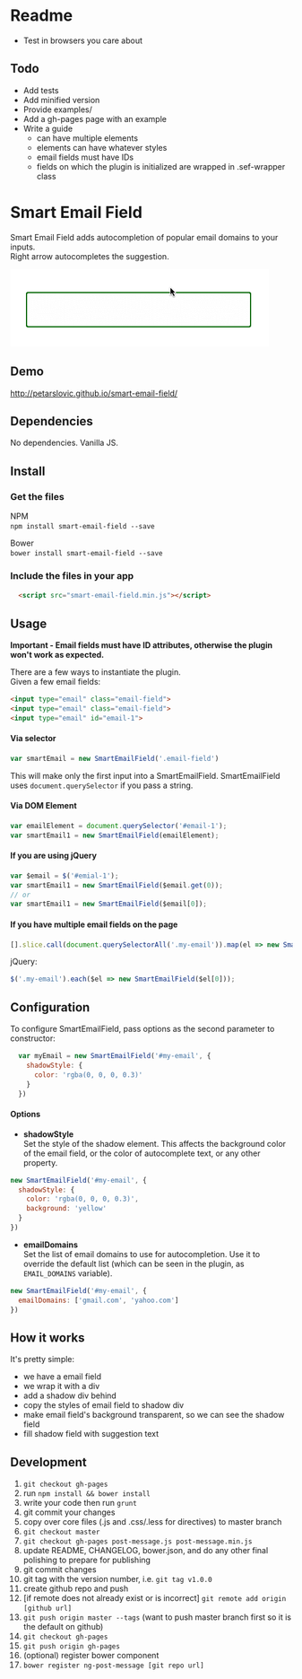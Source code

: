 # Readme

- Test in browsers you care about

## Todo

- Add tests
- Add minified version
- Provide examples/
- Add a gh-pages page with an example
- Write a guide
  - can have multiple elements
  - elements can have whatever styles
  - email fields must have IDs
  - fields on which the plugin is initialized are wrapped in .sef-wrapper class

# Smart Email Field

Smart Email Field adds autocompletion of popular email domains to your inputs.  
Right arrow autocompletes the suggestion.

![Smart Email Field](images/smart-email-field.gif)

## Demo
http://petarslovic.github.io/smart-email-field/

## Dependencies

No dependencies. Vanilla JS.

## Install

### Get the files
  NPM  
    `npm install smart-email-field --save`

  Bower  
    `bower install smart-email-field --save`

### Include the files in your app

```html
  <script src="smart-email-field.min.js"></script>
```

## Usage

**Important - Email fields must have ID attributes, otherwise the plugin won't work as expected.**  

There are a few ways to instantiate the plugin.  
Given a few email fields:

```html
<input type="email" class="email-field">
<input type="email" class="email-field">
<input type="email" id="email-1">
```

#### Via selector
```js
var smartEmail = new SmartEmailField('.email-field')
```
This will make only the first input into a SmartEmailField. SmartEmailField uses `document.querySelector` if you pass a string.

#### Via DOM Element
```js
var emailElement = document.querySelector('#email-1');
var smartEmail1 = new SmartEmailField(emailElement);
```

#### If you are using jQuery
```js
var $email = $('#emial-1');
var smartEmail1 = new SmartEmailField($email.get(0));
// or
var smartEmail1 = new SmartEmailField($email[0]);
```

#### If you have multiple email fields on the page
```js
[].slice.call(document.querySelectorAll('.my-email')).map(el => new SmartEmailField(el));
```

jQuery:
```js
$('.my-email').each($el => new SmartEmailField($el[0]));
```


## Configuration

To configure SmartEmailField, pass options as the second parameter to constructor:
```js
  var myEmail = new SmartEmailField('#my-email', {
    shadowStyle: {
      color: 'rgba(0, 0, 0, 0.3)'
    }
  })
```

#### Options

- **shadowStyle**  
Set the style of the shadow element. This affects the background color of the email field, or the color of autocomplete text, or any other property.

```js
new SmartEmailField('#my-email', {
  shadowStyle: {
    color: 'rgba(0, 0, 0, 0.3)',
    background: 'yellow'
  }
})
```

- **emailDomains**  
Set the list of email domains to use for autocompletion. Use it to override the default list (which can be seen in the plugin, as `EMAIL_DOMAINS` variable).

```js
new SmartEmailField('#my-email', {
  emailDomains: ['gmail.com', 'yahoo.com']
})
```

## How it works

It's pretty simple:  
- we have a email field
- we wrap it with a div
- add a shadow div behind
- copy the styles of email field to shadow div
- make email field's background transparent, so we can see the shadow field
- fill shadow field with suggestion text

## Development

1. `git checkout gh-pages`
  1. run `npm install && bower install`
  2. write your code then run `grunt`
  3. git commit your changes
2. copy over core files (.js and .css/.less for directives) to master branch
  1. `git checkout master`
  2. `git checkout gh-pages post-message.js post-message.min.js`
3. update README, CHANGELOG, bower.json, and do any other final polishing to prepare for publishing
  1. git commit changes
  2. git tag with the version number, i.e. `git tag v1.0.0`
4. create github repo and push
  1. [if remote does not already exist or is incorrect] `git remote add origin [github url]`
  2. `git push origin master --tags` (want to push master branch first so it is the default on github)
  3. `git checkout gh-pages`
  4. `git push origin gh-pages`
5. (optional) register bower component
  1. `bower register ng-post-message [git repo url]`